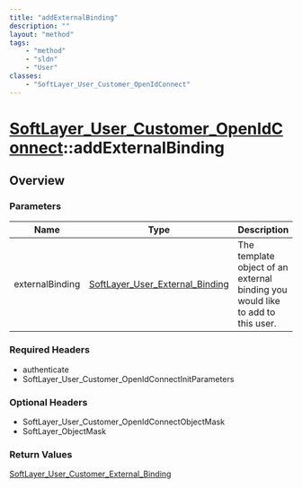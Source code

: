 ```yaml
---
title: "addExternalBinding"
description: ""
layout: "method"
tags:
    - "method"
    - "sldn"
    - "User"
classes:
    - "SoftLayer_User_Customer_OpenIdConnect"
---
```

# [SoftLayer_User_Customer_OpenIdConnect](/reference/services/SoftLayer_User_Customer_OpenIdConnect)::addExternalBinding




## Overview 


### Parameters 
|Name | Type | Description |
| --- | --- | --- |
|externalBinding| <a href='/reference/datatypes/SoftLayer_User_External_Binding'>SoftLayer_User_External_Binding </a>| The template object of an external binding you would like to add to this user.|


### Required Headers
* authenticate
* SoftLayer_User_Customer_OpenIdConnectInitParameters

### Optional Headers
* SoftLayer_User_Customer_OpenIdConnectObjectMask
* SoftLayer_ObjectMask

### Return Values
<a href='/reference/datatypes/SoftLayer_User_Customer_External_Binding'>SoftLayer_User_Customer_External_Binding </a>

